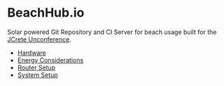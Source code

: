 BeachHub.io
===========

Solar powered Git Repository and CI Server for beach usage built for the
[JCrete Unconference](http://www.jcrete.org).

* [Hardware](doc/hardware.md)
* [Energy Considerations](doc/energy.md)
* [Router Setup](doc/router.md)
* [System Setup](doc/setup.md)


